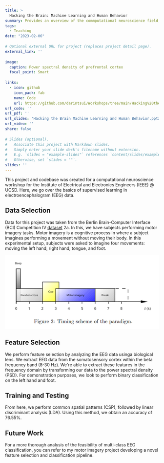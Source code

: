 ```yaml
---
title: >
  Hacking the Brain: Machine Learning and Human Behavior
summary: Provides an overview of the commputational neuroscience field, and applies signal processing and physiological-based approaches to motor imagery classification.
tags:
  - Teaching
date: "2023-02-06"

# Optional external URL for project (replaces project detail page).
external_link: ''

image:
  caption: Power spectral density of prefrontal cortex
  focal_point: Smart

links:
  - icon: github
    icon_pack: fab
    name: Code
    url: https://github.com/darintsui/Workshops/tree/main/Hacking%20the%20Brain%20-%20Machine%20Learning%20and%20Human%20Behavior
url_code: ''
url_pdf: ''
url_slides: 'Hacking the Brain Machine Learning and Human Behavior.pptx.pdf'
url_video: ''
share: false

# Slides (optional).
#   Associate this project with Markdown slides.
#   Simply enter your slide deck's filename without extension.
#   E.g. `slides = "example-slides"` references `content/slides/example-slides.md`.
#   Otherwise, set `slides = ""`.
slides: ''
---
```


This project and codebase was created for a computational neuroscience workshop for the Institute of Electrical and Electronics Engineers (IEEE) @ UCSD. Here, we go over the basics of supervised learning in electroencephalogram (EEG) data. 

## Data Selection 

Data for this project was taken from the Berlin Brain-Computer Interface (BCI) Competition IV [dataset](https://www.bbci.de/competition/iv/#dataset2a) 2a. In this, we have subjects performing motor imagery tasks. Motor imagery is a cognitive process in where a subject imagines performing a movement without moving their body. In this experimental setup, subjects were asked to imagine four movements: moving the left hand, right hand, tongue, and foot. 

<p align="center">
<img src="experimental_setup.png" alt="Timing scheme" width="600"/>
</p>

## Feature Selection

We perform feature selection by analyzing the EEG data usinga biological lens. We extract EEG data from the somatosensory cortex within the beta frequency band (8-30 Hz). We're able to extract these features in the frequency domain by transforming our data to the power spectral density (PSD). For demonstration purposes, we look to perform binary classification on the left hand and foot.  

## Training and Testing 

From here, we perform common spatial patterns (CSP), followed by linear discriminant analysis (LDA). Using this method, we obtain an accuracy of 76.55%.

## Future Work

For a more thorough analysis of the feasibility of multi-class EEG classification, you can refer to my motor imagery project developing a novel feature selection and classification pipeline. 